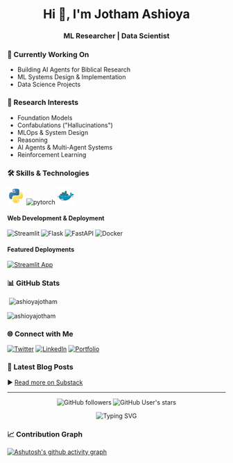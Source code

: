 <h1 align="center">Hi 👋, I'm Jotham Ashioya</h1>
<h3 align="center">ML Researcher | Data Scientist </h3>

### 🔭 Currently Working On
- Building AI Agents for Biblical Research
- ML Systems Design & Implementation
- Data Science Projects

### 🌱 Research Interests
- Foundation Models
- Confabulations ("Hallucinations")
- MLOps & System Design
- Reasoning
- AI Agents & Multi-Agent Systems
- Reinforcement Learning

### 🛠️ Skills & Technologies
<p align="left">
<img src="https://raw.githubusercontent.com/devicons/devicon/master/icons/python/python-original.svg" alt="python" width="40" height="40"/>
<img src="https://www.vectorlogo.zone/logos/pytorch/pytorch-icon.svg" alt="pytorch" width="40" height="40"/>
<img src="https://raw.githubusercontent.com/devicons/devicon/master/icons/docker/docker-original.svg" alt="docker" width="40" height="40"/>
</p>

#### Web Development & Deployment
![Streamlit](https://img.shields.io/badge/Streamlit-★★★★☆-FF4B4B?style=flat&logo=streamlit&logoColor=white)
![Flask](https://img.shields.io/badge/Flask-★★★★☆-000000?style=flat&logo=flask&logoColor=white)
![FastAPI](https://img.shields.io/badge/FastAPI-★★★★☆-009688?style=flat&logo=fastapi&logoColor=white)
![Docker](https://img.shields.io/badge/Docker-★★★★☆-2496ED?style=flat&logo=docker&logoColor=white)

#### Featured Deployments
[![Streamlit App](https://static.streamlit.io/badges/streamlit_badge_black_white.svg)](https://ashioyajotham-quant-goldman-sachs-forecastingapp-yxn34x.streamlit.app/)

### 📊 GitHub Stats
<p>&nbsp;<img align="center" src="https://github-readme-stats.vercel.app/api?username=ashioyajotham&show_icons=true&locale=en&theme=radical" alt="ashioyajotham" /></p>

<p><img align="center" src="https://github-readme-streak-stats.herokuapp.com/?user=ashioyajotham&theme=radical" alt="ashioyajotham" /></p>

### 🌐 Connect with Me
[![Twitter](https://img.shields.io/badge/Twitter-%231DA1F2.svg?logo=Twitter&logoColor=white)](https://twitter.com/ashioyajotham_)
[![LinkedIn](https://img.shields.io/badge/LinkedIn-%230077B5.svg?logo=linkedin&logoColor=white)](https://linkedin.com/in/ashioyajotham)
[![Portfolio](https://img.shields.io/badge/Portfolio-12100E?logo=github&logoColor=white)](https://ashioyajotham.github.io)

### 📝 Latest Blog Posts
<!-- BLOG-POST-LIST:START -->
<!-- BLOG-POST-LIST:END -->

▶ [Read more on Substack](https://ashioyajotham.substack.com)

---
<p align="center">
  <img src="https://img.shields.io/github/followers/ashioyajotham?label=Follow&style=social" alt="GitHub followers">
  <img src="https://img.shields.io/github/stars/ashioyajotham?affiliations=OWNER%2CCOLLABORATOR&style=social" alt="GitHub User's stars">
</p>
<div align="center">
  <img src="https://readme-typing-svg.herokuapp.com?font=Fira+Code&pause=1000&color=2FA2D5&random=false&width=435&lines=Alignment%7CMech+interp%7CReasoning;Building+Intelligent+Systems;" alt="Typing SVG" />
</div>

### 📈 Contribution Graph
[![Ashutosh's github activity graph](https://github-readme-activity-graph.vercel.app/graph?username=ashioyajotham&theme=tokyo-night&area=true&hide_border=true)](https://github.com/ashutosh00710/github-readme-activity-graph)
